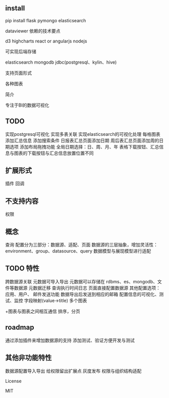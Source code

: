 
install
---
pip install flask pymongo elasticsearch

dataviewer
依赖的技术要点

d3 highcharts react or angularjs nodejs

可实现后端存储

elasticsearch mongodb jdbc(postgresql、kylin、hive)

支持页面形式

各种图表

简介

专注于BI的数据可视化

TODO
---
实现postgresql可视化
实现多表关联
实现elasticsearch的可视化处理
每格图表添加汇总信息
添加搜索条件
日报表汇总页面添加日期
周后表汇总页面添加周的日期选项
添加布局拖拽功能
全局日期选择：日、周、月、年
表格下载按钮、汇总信息与图表的下载按钮与汇总信息放置位置不同


扩展形式
---
插件 回调

不支持内容
---
权限

概念
---
查询
配置分为三部分：数据源、适配、页面
数据源的三层抽象，增加灵活性：environment、group、datasource、query
数据模型与展现模型进行适配


TODO 特性
---
跨数据源关联
元数据可导入导出
元数据可以存储在 rdbms、es、mongodb、文件等数据源
元数据迁移
查询执行时间日志
页面直接配置数据源
其他配置选项：应用、用户、
邮件发送功能
数据导出后发送到相应的邮箱
配置信息的可视化、测试、监控
字段映射(value->title)
多个图表

+图表与图表之间相互通信
排序，分页

roadmap
---
通过添加插件来增加数据源的支持
添加测试、验证方便开发与测试

其他非功能特性
---
数据源配置导入导出
给权限留出扩展点
灰度发布
权限与组织结构适配

License

MIT